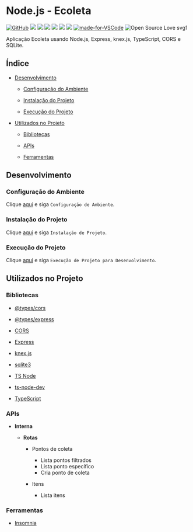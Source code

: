# Node.js - Ecoleta

[![GitHub](https://img.shields.io/github/license/mashape/apistatus.svg)](https://github.com/osvaldokalvaitir/nodejs-ecoleta/blob/master/LICENSE)
![](https://img.shields.io/github/package-json/v/osvaldokalvaitir/nodejs-ecoleta.svg)
![](https://img.shields.io/github/last-commit/osvaldokalvaitir/nodejs-ecoleta.svg?color=red)
![](https://img.shields.io/github/languages/top/osvaldokalvaitir/nodejs-ecoleta.svg?color=yellow)
![](https://img.shields.io/github/languages/count/osvaldokalvaitir/nodejs-ecoleta.svg?color=lightgrey)
![](https://img.shields.io/github/languages/code-size/osvaldokalvaitir/nodejs-ecoleta.svg)
![](https://img.shields.io/github/repo-size/osvaldokalvaitir/nodejs-ecoleta.svg?color=blueviolet)
[![made-for-VSCode](https://img.shields.io/badge/Made%20for-VSCode-1f425f.svg)](https://code.visualstudio.com/)
![Open Source Love svg1](https://badges.frapsoft.com/os/v1/open-source.svg?v=103)

Aplicação Ecoleta usando Node.js, Express, knex.js, TypeScript, CORS e SQLite.

## Índice

- [Desenvolvimento](#desenvolvimento)

  - [Configuração do Ambiente](#configuração-do-ambiente)

  - [Instalação do Projeto](#instalação-do-projeto)

  - [Execução do Projeto](#execução-do-projeto)

- [Utilizados no Projeto](#utilizados-no-projeto)

  - [Bibliotecas](#bibliotecas)

  - [APIs](#apis) 
  
  - [Ferramentas](#ferramentas)

## Desenvolvimento

### Configuração do Ambiente

Clique [aqui](https://github.com/osvaldokalvaitir/projects-settings/blob/master/README.md) e siga `Configuração de Ambiente`.

### Instalação do Projeto

Clique [aqui](https://github.com/osvaldokalvaitir/projects-settings/blob/master/nodejs/nodejs.md) e siga `Instalação de Projeto`.

### Execução do Projeto

Clique [aqui](https://github.com/osvaldokalvaitir/projects-settings/blob/master/nodejs/nodejs.md) e siga `Execução de Projeto para Desenvolvimento`.

## Utilizados no Projeto

### Bibliotecas

- [@types/cors](https://github.com/osvaldokalvaitir/projects-settings/blob/master/nodejs/libs/@types-cors.md)

- [@types/express](https://github.com/osvaldokalvaitir/projects-settings/blob/master/nodejs/libs/@types-express.md)

- [CORS](https://github.com/osvaldokalvaitir/projects-settings/blob/master/nodejs/libs/cors.md)

- [Express](https://github.com/osvaldokalvaitir/projects-settings/blob/master/nodejs/libs/express.md)

- [knex.js](https://github.com/osvaldokalvaitir/projects-settings/blob/master/nodejs/libs/knex.md)

- [sqlite3](https://github.com/osvaldokalvaitir/projects-settings/blob/master/nodejs/libs/sqlite3.md)

- [TS Node](https://github.com/osvaldokalvaitir/projects-settings/blob/master/nodejs/libs/ts-node.md)

- [ts-node-dev](https://github.com/osvaldokalvaitir/projects-settings/blob/master/nodejs/libs/ts-node-dev.md)

- [TypeScript](https://github.com/osvaldokalvaitir/projects-settings/blob/master/nodejs/libs/typescript.md)

### APIs

- **Interna**

  - **Rotas**

    - Pontos de coleta

      - Lista pontos filtrados
      - Lista ponto específico
      - Cria ponto de coleta

    - Itens

      - Lista itens

### Ferramentas

- [Insomnia](https://github.com/osvaldokalvaitir/projects-settings/blob/master/api/insomnia.md)